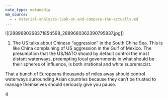 ```yaml
---
note_type: metamedia
mm_source:
  - - material-analysis-look-at-and-compare-the-actually.md
---
```


![[2889680368371854598_2889680362390795837.jpg]]

1. The US talks about Chinese “aggression” in the South
China Sea. This is like China complaining of US
aggression in the Gulf of Mexico. The presumption that
the US/NATO should by default control the most distant
waterways, preempting local governments in what
should be their spheres of influence, is both irrational
and white supremacist.

That a bunch of Europeans thousands of miles away
should control waterways surrounding Asian countries
because they can’t be trusted to manage themselves
should seriously give you pause.

4

